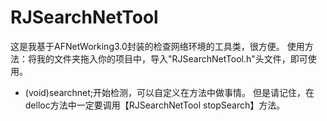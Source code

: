 # RJSearchNetTool
这是我基于AFNetWorking3.0封装的检查网络环境的工具类，很方便。 
使用方法：将我的文件夹拖入你的项目中，导入"RJSearchNetTool.h"头文件，即可使用。
+ (void)searchnet;开始检测，可以自定义在方法中做事情。
但是请记住，在delloc方法中一定要调用【RJSearchNetTool stopSearch】方法。
